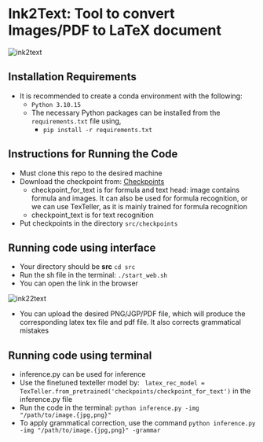# Ink2Text: Tool to convert Images/PDF to LaTeX document 

![ink2text](https://github.com/user-attachments/assets/c428e743-012b-45c6-82cf-fd8ff4d3d00d) 
## Installation Requirements
- It is recommended to create a conda environment with the following:
  - `Python 3.10.15`
  - The necessary Python packages can be installed from the `requirements.txt` file using,
    - `pip install -r requirements.txt`
## Instructions for Running the Code
- Must clone this repo to the desired machine
- Download the checkpoint from: [Checkpoints](https://drive.google.com/drive/folders/1z7MMYoh_bCl0YjJm_aPhvXf68aeOL-E0?usp=drive_link)
   - checkpoint_for_text is for formula and text head: image contains formula and images. It can also be used for formula recognition, or we can use TexTeller, as it is mainly trained for formula recognition
   - checkpoint_text is for text recognition
- Put checkpoints in the directory ``` src/checkpoints ```
## Running code using interface 
- Your directory should be **src**   ``` cd src ```
- Run the sh file in the terminal: ``` ./start_web.sh ```
- You can open the link in the browser
  
![ink22text](https://github.com/user-attachments/assets/0777ef87-979d-4e11-86e9-d25257c9f1c3)

- You can upload the desired PNG/JGP/PDF file, which will produce the corresponding latex tex file and pdf file. It also corrects grammatical mistakes
## Running code using terminal 
- inference.py can be used for inference
- Use the finetuned texteller model by: ``` latex_rec_model = TexTeller.from_pretrained('checkpoints/checkpoint_for_text')``` in the inference.py file
- Run the code in the terminal: ``` python inference.py -img "/path/to/image.{jpg,png}" ```
- To apply grammatical correction, use the command ``` python inference.py -img "/path/to/image.{jpg,png}" -grammar ```
